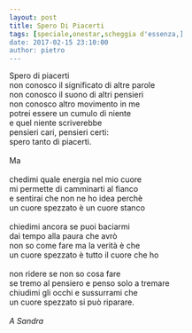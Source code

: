 ```yaml
---
layout: post
title: Spero Di Piacerti
tags: [speciale,onestar,scheggia d'essenza,]
date: 2017-02-15 23:10:00
author: pietro
---
```

Spero di piacerti<br/>non conosco il significato di altre parole<br/>non conosco il suono di altri pensieri<br/>non conosco altro movimento in me<br/>potrei essere un cumulo di niente<br/>e quel niente scriverebbe<br/>pensieri cari, pensieri certi:<br/>spero tanto di piacerti.<br/><br/>Ma<br/><br/>chedimi quale energia nel mio cuore<br/>mi permette di camminarti al fianco<br/>e sentirai che non ne ho idea perchè<br/>un cuore spezzato è un cuore stanco<br/><br/>chiedimi ancora se puoi baciarmi<br/>dai tempo alla paura che avrò<br/>non so come fare ma la verità è che<br/>un cuore spezzato è tutto il cuore che ho<br/><br/>non ridere se non so cosa fare<br/>se tremo al pensiero e penso solo a tremare<br/>chiudimi gli occhi e sussurrami che<br/>un cuore spezzato si può riparare.<br/><br/><i>A Sandra</i>
